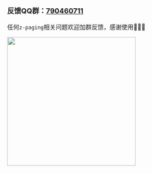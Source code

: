 ### 反馈QQ群：[790460711](https://jq.qq.com/?_wv=1027&k=vU2fKZZH)
任何`z-paging`相关问题欢迎加群反馈，感谢使用:low_brightness::low_brightness::low_brightness:

<img src="http://www.zxlee.cn/github/uni-z-paging/code.jpg" style="width: 300px"><img>